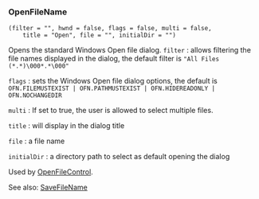 ### OpenFileName

``` suneido
(filter = "", hwnd = false, flags = false, multi = false, 
    title = "Open", file = "", initialDir = "")
```

Opens the standard Windows Open file dialog.
`filter`
: allows filtering the file names displayed in the dialog, the default filter is `"All Files (*.*)\000*.*\000"`

`flags`
: sets the Windows Open file dialog options, the default is `OFN.FILEMUSTEXIST | OFN.PATHMUSTEXIST | OFN.HIDEREADONLY | OFN.NOCHANGEDIR`

`multi`
: If set to true, the user is allowed to select multiple files.

`title`
: will display in the dialog title

`file`
: a file name

`initialDir`
: a directory path to select as default opening the dialog

Used by [OpenFileControl](<OpenFileControl.md>).

See also:
[SaveFileName](<SaveFileName>)
